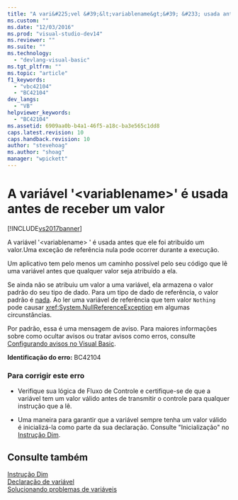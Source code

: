 ```yaml
---
title: "A vari&#225;vel &#39;&lt;variablename&gt;&#39; &#233; usada antes de receber um valor | Microsoft Docs"
ms.custom: ""
ms.date: "12/03/2016"
ms.prod: "visual-studio-dev14"
ms.reviewer: ""
ms.suite: ""
ms.technology: 
  - "devlang-visual-basic"
ms.tgt_pltfrm: ""
ms.topic: "article"
f1_keywords: 
  - "vbc42104"
  - "BC42104"
dev_langs: 
  - "VB"
helpviewer_keywords: 
  - "BC42104"
ms.assetid: 6909aa0b-b4a1-46f5-a18c-ba3e565c1dd8
caps.latest.revision: 10
caps.handback.revision: 10
author: "stevehoag"
ms.author: "shoag"
manager: "wpickett"
---
```

# A vari&#225;vel &#39;&lt;variablename&gt;&#39; &#233; usada antes de receber um valor
[!INCLUDE[vs2017banner](../../../csharp/includes/vs2017banner.md)]

A variável '\<variablename\> ' é usada antes que ele foi atribuído um valor.Uma exceção de referência nula pode ocorrer durante a execução.  
  
 Um aplicativo tem pelo menos um caminho possível pelo seu código que lê uma variável antes que qualquer valor seja atribuído a ela.  
  
 Se ainda não se atribuiu um valor a uma variável, ela armazena o valor padrão do seu tipo de dado.  Para um tipo de dado de referência, o valor padrão é [nada](../../../visual-basic/language-reference/nothing.md).  Ao ler uma variável de referência que tem valor `Nothing` pode causar <xref:System.NullReferenceException> em algumas circunstâncias.  
  
 Por padrão, essa é uma mensagem de aviso.  Para maiores informações sobre como ocultar avisos ou tratar avisos como erros, consulte [Configurando avisos no Visual Basic](/visual-studio/ide/configuring-warnings-in-visual-basic).  
  
 **Identificação do erro:**  BC42104  
  
### Para corrigir este erro  
  
-   Verifique sua lógica de Fluxo de Controle e certifique\-se de que a variável tem um valor válido antes de transmitir o controle para qualquer instrução que a lê.  
  
-   Uma maneira para garantir que a variável sempre tenha um valor válido é inicializá\-la como parte da sua declaração.  Consulte "Inicialização" no [Instrução Dim](../../../visual-basic/language-reference/statements/dim-statement.md).  
  
## Consulte também  
 [Instrução Dim](../../../visual-basic/language-reference/statements/dim-statement.md)   
 [Declaração de variável](../../../visual-basic/programming-guide/language-features/variables/variable-declaration.md)   
 [Solucionando problemas de variáveis](../../../visual-basic/programming-guide/language-features/variables/troubleshooting-variables.md)